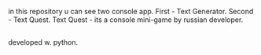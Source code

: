 in this repository u can see two console app. First - Text Generator. Second - Text Quest.
Text Quest - its a console mini-game by russian developer. 
##
developed w. python.
